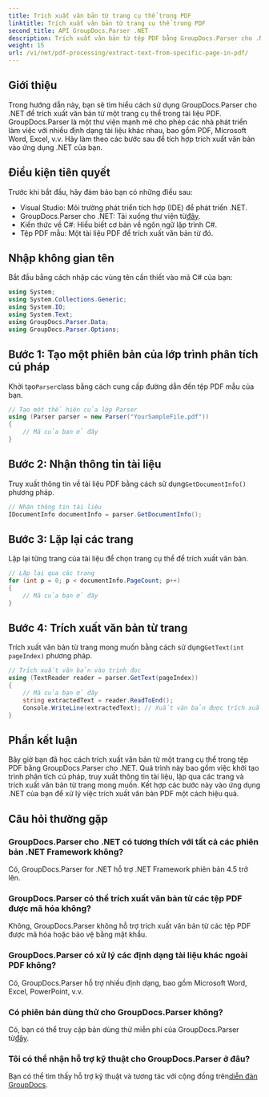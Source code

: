```yaml
---
title: Trích xuất văn bản từ trang cụ thể trong PDF
linktitle: Trích xuất văn bản từ trang cụ thể trong PDF
second_title: API GroupDocs.Parser .NET
description: Trích xuất văn bản từ tệp PDF bằng GroupDocs.Parser cho .NET. Dễ dàng truy xuất nội dung trang cụ thể với thư viện mạnh mẽ này.
weight: 15
url: /vi/net/pdf-processing/extract-text-from-specific-page-in-pdf/
---
```

## Giới thiệu
Trong hướng dẫn này, bạn sẽ tìm hiểu cách sử dụng GroupDocs.Parser cho .NET để trích xuất văn bản từ một trang cụ thể trong tài liệu PDF. GroupDocs.Parser là một thư viện mạnh mẽ cho phép các nhà phát triển làm việc với nhiều định dạng tài liệu khác nhau, bao gồm PDF, Microsoft Word, Excel, v.v. Hãy làm theo các bước sau để tích hợp trích xuất văn bản vào ứng dụng .NET của bạn.
## Điều kiện tiên quyết
Trước khi bắt đầu, hãy đảm bảo bạn có những điều sau:
- Visual Studio: Môi trường phát triển tích hợp (IDE) để phát triển .NET.
-  GroupDocs.Parser cho .NET: Tải xuống thư viện từ[đây](https://releases.groupdocs.com/parser/net/).
- Kiến thức về C#: Hiểu biết cơ bản về ngôn ngữ lập trình C#.
- Tệp PDF mẫu: Một tài liệu PDF để trích xuất văn bản từ đó.

## Nhập không gian tên
Bắt đầu bằng cách nhập các vùng tên cần thiết vào mã C# của bạn:
```csharp
using System;
using System.Collections.Generic;
using System.IO;
using System.Text;
using GroupDocs.Parser.Data;
using GroupDocs.Parser.Options;
```
## Bước 1: Tạo một phiên bản của lớp trình phân tích cú pháp
 Khởi tạo`Parser`class bằng cách cung cấp đường dẫn đến tệp PDF mẫu của bạn.
```csharp
// Tạo một thể hiện của lớp Parser
using (Parser parser = new Parser("YourSampleFile.pdf"))
{
    // Mã của bạn ở đây
}
```
## Bước 2: Nhận thông tin tài liệu
 Truy xuất thông tin về tài liệu PDF bằng cách sử dụng`GetDocumentInfo()` phương pháp.
```csharp
// Nhận thông tin tài liệu
IDocumentInfo documentInfo = parser.GetDocumentInfo();
```
## Bước 3: Lặp lại các trang
Lặp lại từng trang của tài liệu để chọn trang cụ thể để trích xuất văn bản.
```csharp
// Lặp lại qua các trang
for (int p = 0; p < documentInfo.PageCount; p++)
{
    // Mã của bạn ở đây
}
```
## Bước 4: Trích xuất văn bản từ trang
 Trích xuất văn bản từ trang mong muốn bằng cách sử dụng`GetText(int pageIndex)` phương pháp.
```csharp
// Trích xuất văn bản vào trình đọc
using (TextReader reader = parser.GetText(pageIndex))
{
    // Mã của bạn ở đây
    string extractedText = reader.ReadToEnd();
    Console.WriteLine(extractedText); // Xuất văn bản được trích xuất
}
```

## Phần kết luận
Bây giờ bạn đã học cách trích xuất văn bản từ một trang cụ thể trong tệp PDF bằng GroupDocs.Parser cho .NET. Quá trình này bao gồm việc khởi tạo trình phân tích cú pháp, truy xuất thông tin tài liệu, lặp qua các trang và trích xuất văn bản từ trang mong muốn. Kết hợp các bước này vào ứng dụng .NET của bạn để xử lý việc trích xuất văn bản PDF một cách hiệu quả.

## Câu hỏi thường gặp
### GroupDocs.Parser cho .NET có tương thích với tất cả các phiên bản .NET Framework không?
Có, GroupDocs.Parser for .NET hỗ trợ .NET Framework phiên bản 4.5 trở lên.
### GroupDocs.Parser có thể trích xuất văn bản từ các tệp PDF được mã hóa không?
Không, GroupDocs.Parser không hỗ trợ trích xuất văn bản từ các tệp PDF được mã hóa hoặc bảo vệ bằng mật khẩu.
### GroupDocs.Parser có xử lý các định dạng tài liệu khác ngoài PDF không?
Có, GroupDocs.Parser hỗ trợ nhiều định dạng, bao gồm Microsoft Word, Excel, PowerPoint, v.v.
### Có phiên bản dùng thử cho GroupDocs.Parser không?
 Có, bạn có thể truy cập bản dùng thử miễn phí của GroupDocs.Parser từ[đây](https://releases.groupdocs.com/).
### Tôi có thể nhận hỗ trợ kỹ thuật cho GroupDocs.Parser ở đâu?
 Bạn có thể tìm thấy hỗ trợ kỹ thuật và tương tác với cộng đồng trên[diễn đàn GroupDocs](https://forum.groupdocs.com/c/parser/17).